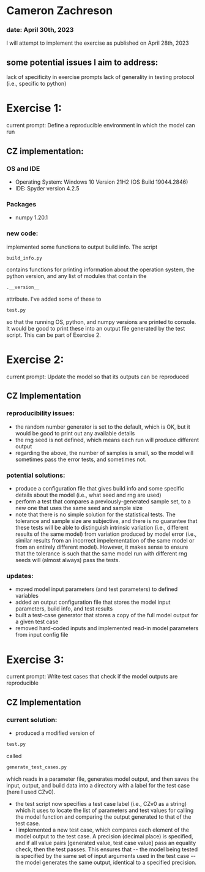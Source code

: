 # Cameron Zachreson
### date: April 30th, 2023

I will attempt to implement the exercise as published on April 28th, 2023

## some potential issues I aim to address: 
lack of specificity in exercise prompts
lack of generality in testing protocol (i.e., specific to python) 


# Exercise 1: 

current prompt: Define a reproducible environment in which the model can run

## CZ implementation: 

### OS and IDE

 - Operating System: Windows 10 Version 21H2 (OS Build 19044.2846)
 - IDE: Spyder version 4.2.5

### Packages

 - numpy 1.20.1

### new code: 
implemented some functions to output build info. The script 
```sh
build_info.py
```
contains functions for printing information about the operation system, the python version, and any list of modules that contain the 
```sh
.__version__
```
attribute. I've added some of these to 
```sh
test.py
```
so that the running OS, python, and numpy versions are printed to console. It would be good to print these into an output file generated by the test script. This can be part of Exercise 2. 


# Exercise 2: 

current prompt: Update the model so that its outputs can be reproduced

## CZ Implementation 

### reproducibility issues: 
 - the random number generator is set to the default, which is OK, but it would be good to print out any available details
 - the rng seed is not defined, which means each run will produce different output
 - regarding the above, the number of samples is small, so the model will sometimes pass the error tests, and sometimes not. 

### potential solutions: 
 - produce a configuration file that gives build info and some specific details about the model (i.e., what seed and rng are used) 
 - perform a test that compares a previously-generated sample set, to a new one that uses the same seed and sample size
 - note that there is no simple solution for the statistical tests. The tolerance and sample size are subjective, and there is no guarantee that these tests will be able to distinguish intrinsic variation (i.e., different results of the same model) from variation produced by model error (i.e., similar results from an incorrect impelementation of the same model or from an entirely different model). However, it makes sense to ensure that the tolerance is such that the same model run with different rng seeds will (almost always) pass the tests. 

### updates: 
 - moved model input parameters (and test parameters) to defined variables
 - added an output configuration file that stores the model input parameters, build info, and test results
 - built a test-case generator that stores a copy of the full model output for a given test case 
 - removed hard-coded inputs and implemented read-in model parameters from input config file


# Exercise 3: 

current prompt: Write test cases that check if the model outputs are reproducible

## CZ Implementation 

### current solution: 
 - produced a modified version of 
```sh
test.py
```
called 
```sh
generate_test_cases.py
```
which reads in a parameter file, generates model output, and then saves the input, output, and build data into a directory with a label for the test case (here I used CZv0). 
- the test script now specifies a test case label (i.e., CZv0 as a string) which it uses to locate the list of parameters and test values for calling the model function and comparing the output generated to that of the test case. 
- I implemented a new test case, which compares each element of the model output to the test case. A precision (decimal place) is specified, and if all value pairs [generated value, test case value] pass an equality check, then the test passes. This ensures that
 -- the model being tested is specified by the same set of input arguments used in the test case 
 -- the model generates the same output, identical to a specified precision.   

